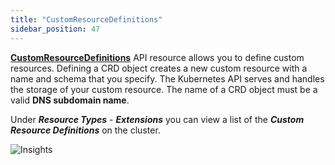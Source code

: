 ```yaml
---
title: "CustomResourceDefinitions"
sidebar_position: 47
---
```


**[CustomResourceDefinitions](https://kubernetes.io/docs/concepts/extend-kubernetes/api-extension/custom-resources/#customresourcedefinitions)** API resource allows you to define custom resources. Defining a CRD object creates a new custom resource with a name and schema that you specify. The Kubernetes API serves and handles the storage of your custom resource. The name of a CRD object must be a valid **DNS subdomain name**.

Under **_Resource Types_** - **_Extensions_** you can view a list of the **_Custom Resource Definitions_** on the cluster.

![Insights](/img/resource-view/ext-crd.jpg)
